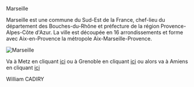 Marseille

Marseille est une commune du Sud-Est de la France, chef-lieu du département des Bouches-du-Rhône et préfecture de la région Provence-Alpes-Côte d'Azur. La ville est découpée en 16 arrondissements et forme avec Aix-en-Provence la métropole Aix-Marseille-Provence.

![Marseille](https://www.okvoyage.com/wp-content/uploads/2020/03/marseille-france-1024x683.jpg)

Va à Metz en cliquant [ici](/Metz.md) ou à Grenoble en cliquant [ici](/Grenoble.md) ou alors va à Amiens en cliquant [ici](/Amiens.md) 

William CADIRY
